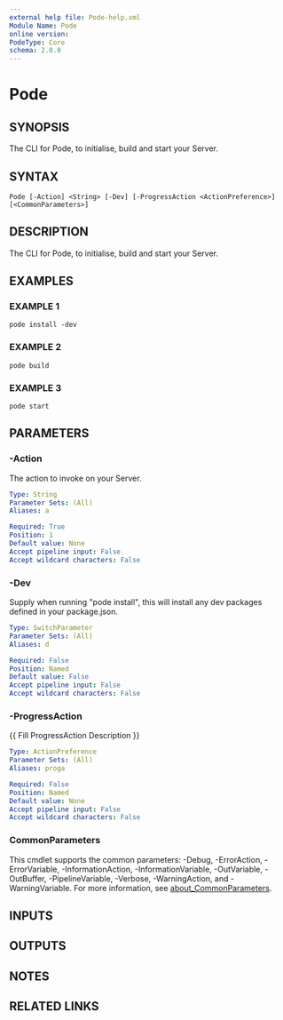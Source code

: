 ```yaml
---
external help file: Pode-help.xml
Module Name: Pode
online version:
PodeType: Core
schema: 2.0.0
---
```


# Pode

## SYNOPSIS
The CLI for Pode, to initialise, build and start your Server.

## SYNTAX

```
Pode [-Action] <String> [-Dev] [-ProgressAction <ActionPreference>] [<CommonParameters>]
```

## DESCRIPTION
The CLI for Pode, to initialise, build and start your Server.

## EXAMPLES

### EXAMPLE 1
```
pode install -dev
```

### EXAMPLE 2
```
pode build
```

### EXAMPLE 3
```
pode start
```

## PARAMETERS

### -Action
The action to invoke on your Server.

```yaml
Type: String
Parameter Sets: (All)
Aliases: a

Required: True
Position: 1
Default value: None
Accept pipeline input: False
Accept wildcard characters: False
```

### -Dev
Supply when running "pode install", this will install any dev packages defined in your package.json.

```yaml
Type: SwitchParameter
Parameter Sets: (All)
Aliases: d

Required: False
Position: Named
Default value: False
Accept pipeline input: False
Accept wildcard characters: False
```

### -ProgressAction
{{ Fill ProgressAction Description }}

```yaml
Type: ActionPreference
Parameter Sets: (All)
Aliases: proga

Required: False
Position: Named
Default value: None
Accept pipeline input: False
Accept wildcard characters: False
```

### CommonParameters
This cmdlet supports the common parameters: -Debug, -ErrorAction, -ErrorVariable, -InformationAction, -InformationVariable, -OutVariable, -OutBuffer, -PipelineVariable, -Verbose, -WarningAction, and -WarningVariable. For more information, see [about_CommonParameters](http://go.microsoft.com/fwlink/?LinkID=113216).

## INPUTS

## OUTPUTS

## NOTES

## RELATED LINKS
